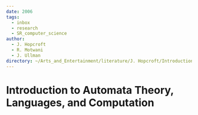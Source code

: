 ```yaml
---
date: 2006
tags:
  - inbox
  - research
  - SR_computer_science
author:
  - J. Hopcroft
  - R. Motwani
  - J. Ullman
directory: ~/Arts_and_Entertainment/literature/J. Hopcroft/Introduction to Automata Theory, Languages, and Computation (2380)/
---
```


# Introduction to Automata Theory, Languages, and Computation


